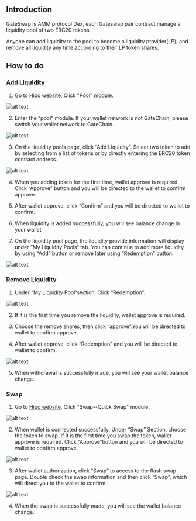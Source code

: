 ## Introduction

GateSwap is AMM protocol Dex, each Gateswap pair contract manage a liquidity pool of two ERC20 tokens. 

Anyone can add liquidity to the pool to become a liquidity provider(LP), and remove all liquidity any time according to their LP token shares.

## How to do

### Add Liquidity

1. Go to <a href="https://www.hipo.com/en/" target="_blank">Hipo website</a>, Click "Pool" module. 

![alt text](../.gitbook/assets/images/swap.png)

2. Enter the "pool" module. If your wallet network is not GateChain, please switch your wallet network to GateChain. 

![alt text](../.gitbook/assets/images/swap-1.png)

3. On the liquidity pools page, click “Add Liquidity”. Select two token to add by selecting from a list of tokens or by directly entering the ERC20 token contract address.

![alt text](../.gitbook/assets/images/swap-2.png)

4.  When you adding token for the first time, wallet approve is required.  Click “Approve” button and you will be directed to the wallet to confirm approve. 

5. After wallet approve, click “Confirm” and you will be directed to wallet to confirm. 

6. When liquidity is added successfully, you will see balance change in your wallet 

7. On the liquidity pool page,  the liquidity provide information will display under ”My Liquidity Pools“ tab. You can continue to add more liquidity by using “Add” button or remove later using “Redemption” button.

![alt text](../.gitbook/assets/images/swap-3.png)

### Remove Liquidity 

1. Under “My Liquidity Pool”section, Click “Redemption”.

![alt text](../.gitbook/assets/images/swap-4.png)

2. If it is the first time you remove the liquidity, wallet approve is required. 

3. Choose the remove shares, then click “approve”.You will be directed to wallet to confirm approve. 

4.  After wallet approve, click “Redemption” and you will be directed to wallet to confirm.

![alt text](../.gitbook/assets/images/swap-5.png)

5. When withdrawal is successfully made, you will see your wallet balance change. 


### Swap

1. Go to <a href="https://www.hipo.com/en/" target="_blank">Hipo website</a>, Click "Swap--Quick Swap" module. 

![alt text](../.gitbook/assets/images/swap-6.png)

2. When wallet is connected successfully, Under “Swap” Section, choose the token to swap.  If it is the first time you swap the token, wallet approve is required. Click “Approve”button and you will be directed to wallet to confirm approve.

![alt text](../.gitbook/assets/images/swap-7.png)

3. After wallet authorization, click “Swap” to access to the flash swap page. Double check the swap information and then click “Swap”, which will direct you to the wallet to confirm. 

![alt text](../.gitbook/assets/images/swap-8.png)

4. When the swap is successfully made, you will see the wallet balance change.







